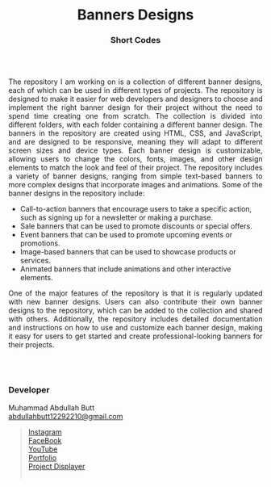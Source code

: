 <h1 align="center">
  Banners Designs
</h1>

<h3 align="center">
  Short Codes
</h3>


<br><br>

<p align="justify">
The repository I am working on is a collection of different banner designs, each of which can be used in different types of projects. The repository is designed to make it easier for web developers and designers to choose and implement the right banner design for their project without the need to spend time creating one from scratch.
The collection is divided into different folders, with each folder containing a different banner design. The banners in the repository are created using HTML, CSS, and JavaScript, and are designed to be responsive, meaning they will adapt to different screen sizes and device types. Each banner design is customizable, allowing users to change the colors, fonts, images, and other design elements to match the look and feel of their project.
The repository includes a variety of banner designs, ranging from simple text-based banners to more complex designs that incorporate images and animations. Some of the banner designs in the repository include:
</p>

- Call-to-action banners that encourage users to take a specific action, such as signing up for a newsletter or making a purchase.
- Sale banners that can be used to promote discounts or special offers.
- Event banners that can be used to promote upcoming events or promotions.
- Image-based banners that can be used to showcase products or services.
- Animated banners that include animations and other interactive elements.
<p align="justify">
One of the major features of the repository is that it is regularly updated with new banner designs. Users can also contribute their own banner designs to the repository, which can be added to the collection and shared with others. Additionally, the repository includes detailed documentation and instructions on how to use and customize each banner design, making it easy for users to get started and create professional-looking banners for their projects.
</p>



<br><br>
<!-- ................................................................................................................................. -->


### Developer

Muhammad Abdullah Butt <br>
abdullahbutt12292210@gmail.com <br>
> [Instagram](https://www.instagram.com/abdullah.butt.22/)<br>
> [FaceBook](https://www.facebook.com/profile.php?id=100076291614529)<br>
> [YouTube](https://www.youtube.com/channel/UCnuOFQyMywg-KuoN-lmav1Q)<br>
> [Portfolio](https://rebrand.ly/MuhammadAbdullahButt_MABCORP)<br>
> [Project Displayer]( https://rebrand.ly/ProjectDisplayer_MABCORP)
<br><br>
<!-- ................................................................................................................................. -->






